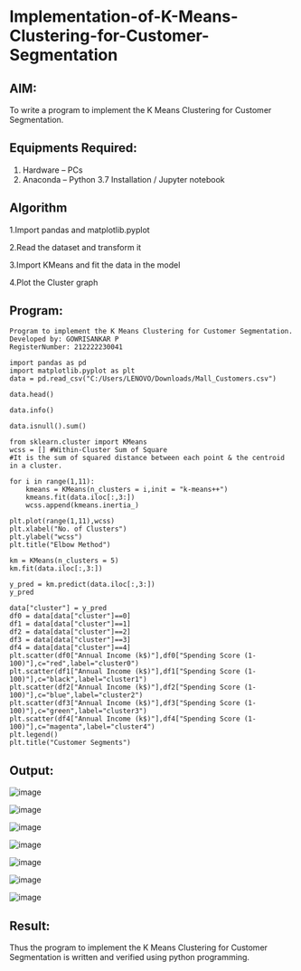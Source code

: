 # Implementation-of-K-Means-Clustering-for-Customer-Segmentation

## AIM:
To write a program to implement the K Means Clustering for Customer Segmentation.

## Equipments Required:
1. Hardware – PCs
2. Anaconda – Python 3.7 Installation / Jupyter notebook

## Algorithm
1.Import pandas and matplotlib.pyplot

2.Read the dataset and transform it

3.Import KMeans and fit the data in the model

4.Plot the Cluster graph
 

## Program:
```
Program to implement the K Means Clustering for Customer Segmentation.
Developed by: GOWRISANKAR P
RegisterNumber: 212222230041
```
```
import pandas as pd
import matplotlib.pyplot as plt
data = pd.read_csv("C:/Users/LENOVO/Downloads/Mall_Customers.csv")

data.head()

data.info()

data.isnull().sum()

from sklearn.cluster import KMeans
wcss = [] #Within-Cluster Sum of Square
#It is the sum of squared distance between each point & the centroid in a cluster.

for i in range(1,11):
    kmeans = KMeans(n_clusters = i,init = "k-means++")
    kmeans.fit(data.iloc[:,3:])
    wcss.append(kmeans.inertia_)

plt.plot(range(1,11),wcss)
plt.xlabel("No. of Clusters")
plt.ylabel("wcss")
plt.title("Elbow Method")

km = KMeans(n_clusters = 5)
km.fit(data.iloc[:,3:])

y_pred = km.predict(data.iloc[:,3:])
y_pred

data["cluster"] = y_pred
df0 = data[data["cluster"]==0]
df1 = data[data["cluster"]==1]
df2 = data[data["cluster"]==2]
df3 = data[data["cluster"]==3]
df4 = data[data["cluster"]==4]
plt.scatter(df0["Annual Income (k$)"],df0["Spending Score (1-100)"],c="red",label="cluster0")
plt.scatter(df1["Annual Income (k$)"],df1["Spending Score (1-100)"],c="black",label="cluster1")
plt.scatter(df2["Annual Income (k$)"],df2["Spending Score (1-100)"],c="blue",label="cluster2")
plt.scatter(df3["Annual Income (k$)"],df3["Spending Score (1-100)"],c="green",label="cluster3")
plt.scatter(df4["Annual Income (k$)"],df4["Spending Score (1-100)"],c="magenta",label="cluster4")
plt.legend()
plt.title("Customer Segments")
```

## Output:

![image](https://github.com/user-attachments/assets/42cc5d09-087a-4c72-8a4b-c1b3ebe7300d)

![image](https://github.com/user-attachments/assets/5df5a036-5a18-4e57-bbc2-19e0a9bf2741)


![image](https://github.com/user-attachments/assets/b659eb7f-28e8-4bdf-8b16-324ab794ac03)

![image](https://github.com/user-attachments/assets/c90488ac-7f58-4be8-98c6-8ad93162811d)

![image](https://github.com/user-attachments/assets/931bbc69-0a50-47a1-8fd1-0b7568c6282f)

![image](https://github.com/user-attachments/assets/4dfeac4f-d0d1-4bab-8776-b534448a1be7)

![image](https://github.com/user-attachments/assets/64005df5-d078-4ecd-8228-feada7586600)

## Result:
Thus the program to implement the K Means Clustering for Customer Segmentation is written and verified using python programming.
